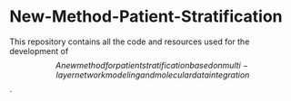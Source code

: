 # New-Method-Patient-Stratification
This repository contains all the code and resources used for the development of $$A new method for patient stratification based on multi-layer network modeling and molecular data integration$$.
